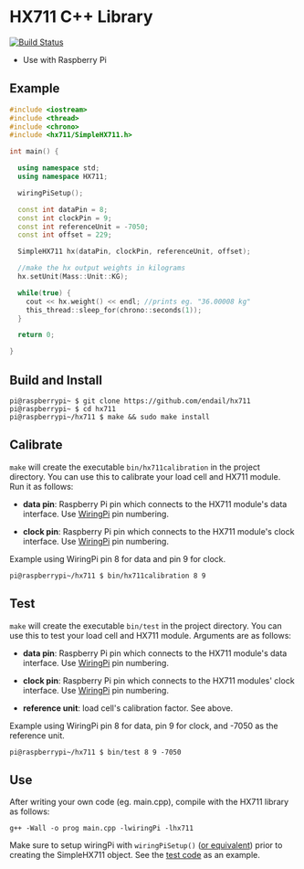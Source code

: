 # HX711 C++ Library

[![Build Status](https://travis-ci.com/endail/hx711.svg?branch=master)](https://travis-ci.com/endail/hx711)

- Use with Raspberry Pi

## Example

```cpp
#include <iostream>
#include <thread>
#include <chrono>
#include <hx711/SimpleHX711.h>

int main() {

  using namespace std;
  using namespace HX711;

  wiringPiSetup();

  const int dataPin = 8;
  const int clockPin = 9;
  const int referenceUnit = -7050;
  const int offset = 229;

  SimpleHX711 hx(dataPin, clockPin, referenceUnit, offset);

  //make the hx output weights in kilograms
  hx.setUnit(Mass::Unit::KG);

  while(true) {
    cout << hx.weight() << endl; //prints eg. "36.00008 kg"
    this_thread::sleep_for(chrono::seconds(1));
  }

  return 0;

}
```

## Build and Install

```shell
pi@raspberrypi~ $ git clone https://github.com/endail/hx711
pi@raspberrypi~ $ cd hx711
pi@raspberrypi~/hx711 $ make && sudo make install
```

## Calibrate

`make` will create the executable `bin/hx711calibration` in the project directory. You can use this to calibrate your load cell and HX711 module. Run it as follows:

- **data pin**: Raspberry Pi pin which connects to the HX711 module's data interface. Use [WiringPi](https://pinout.xyz/pinout/wiringpi) pin numbering.

- **clock pin**: Raspberry Pi pin which connects to the HX711 module's clock interface. Use [WiringPi](https://pinout.xyz/pinout/wiringpi) pin numbering.

Example using WiringPi pin 8 for data and pin 9 for clock.

```shell
pi@raspberrypi~/hx711 $ bin/hx711calibration 8 9
```

## Test

`make` will create the executable `bin/test` in the project directory. You can use this to test your load cell and HX711 module. Arguments are as follows:

- **data pin**: Raspberry Pi pin which connects to the HX711 module's data interface. Use [WiringPi](https://pinout.xyz/pinout/wiringpi) pin numbering.

- **clock pin**: Raspberry Pi pin which connects to the HX711 modules' clock interface. Use [WiringPi](https://pinout.xyz/pinout/wiringpi) pin numbering.

- **reference unit**: load cell's calibration factor. See above.

Example using WiringPi pin 8 for data, pin 9 for clock, and -7050 as the reference unit.

```shell
pi@raspberrypi~/hx711 $ bin/test 8 9 -7050
```

## Use

After writing your own code (eg. main.cpp), compile with the HX711 library as follows:

```shell
g++ -Wall -o prog main.cpp -lwiringPi -lhx711
```

Make sure to setup wiringPi with `wiringPiSetup()` ([or equivalent](http://wiringpi.com/reference/setup/)) prior to creating the SimpleHX711 object. See the [test code](https://github.com/endail/hx711/blob/master/src/test.cpp#L45) as an example.
